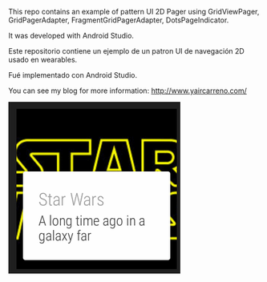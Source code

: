 This repo contains an example of pattern UI 2D Pager using GridViewPager, GridPagerAdapter, FragmentGridPagerAdapter, DotsPageIndicator.

It was developed with Android Studio.

Este repositorio contiene un ejemplo de un patron UI de navegación 2D usado en wearables.

Fué implementado con Android Studio.

You can see my blog for more information: http://www.yaircarreno.com/

![ScreenShot](https://github.com/yaircarreno/GridViewPager/blob/master/screenshot/StoryWear.gif)